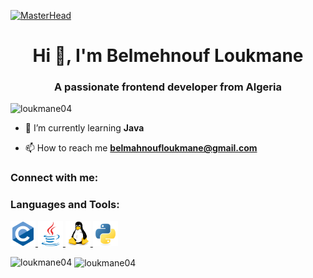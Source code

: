 [![MasterHead](https://1.bp.blogspot.com/-7A4WynwLsMw/XbBpCXG8fHI/AAAAAAAAMt4/uOa1bpLskYgrwGbllhSu2SDj_Mig8SXJQCLcBGAsYHQ/s1600/2000_600px.gif)](https://rishavchanda.io)
<h1 align="center">Hi 👋, I'm Belmehnouf Loukmane</h1>
<h3 align="center">A passionate frontend developer from Algeria</h3>

<p align="left"> <img src="https://komarev.com/ghpvc/?username=loukmane04&label=Profile%20views&color=0e75b6&style=flat" alt="loukmane04" /> </p>

- 🌱 I’m currently learning **Java**

- 📫 How to reach me **belmahnoufloukmane@gmail.com**

<h3 align="left">Connect with me:</h3>
<p align="left">
</p>

<h3 align="left">Languages and Tools:</h3>
<p align="left"> <a href="https://www.cprogramming.com/" target="_blank" rel="noreferrer"> <img src="https://raw.githubusercontent.com/devicons/devicon/master/icons/c/c-original.svg" alt="c" width="40" height="40"/> </a> <a href="https://www.java.com" target="_blank" rel="noreferrer"> <img src="https://raw.githubusercontent.com/devicons/devicon/master/icons/java/java-original.svg" alt="java" width="40" height="40"/> </a> <a href="https://www.linux.org/" target="_blank" rel="noreferrer"> <img src="https://raw.githubusercontent.com/devicons/devicon/master/icons/linux/linux-original.svg" alt="linux" width="40" height="40"/> </a> <a href="https://www.python.org" target="_blank" rel="noreferrer"> <img src="https://raw.githubusercontent.com/devicons/devicon/master/icons/python/python-original.svg" alt="python" width="40" height="40"/> </a> </p>

<p><img align="left" src="https://github-readme-stats.vercel.app/api/top-langs?username=loukmane04&show_icons=true&locale=en&layout=compact" alt="loukmane04" /></p>

<p>&nbsp;<img align="center" src="https://github-readme-stats.vercel.app/api?username=loukmane04&show_icons=true&locale=en" alt="loukmane04" /></p>
